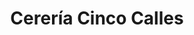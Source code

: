 ---
title: "Cerería Cinco Calles"
url: /santiago-de-compostela/cereria-cinco-calles/
shop: Kerzen
---